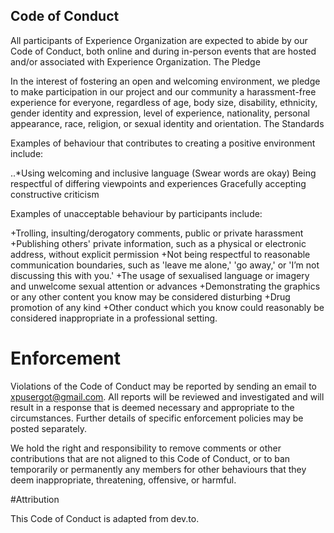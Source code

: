 ## Code of Conduct

All participants of Experience Organization are expected to abide by our Code of Conduct, both online and during in-person events that are hosted and/or associated with Experience Organization.
The Pledge

In the interest of fostering an open and welcoming environment, we pledge to make participation in our project and our community a harassment-free experience for everyone, regardless of age, body size, disability, ethnicity, gender identity and expression, level of experience, nationality, personal appearance, race, religion, or sexual identity and orientation.
The Standards

Examples of behaviour that contributes to creating a positive environment include:

..*Using welcoming and inclusive language (Swear words are okay)
Being respectful of differing viewpoints and experiences
Gracefully accepting constructive criticism

Examples of unacceptable behaviour by participants include:

+Trolling, insulting/derogatory comments, public or private harassment
+Publishing others' private information, such as a physical or electronic address, without explicit permission
+Not being respectful to reasonable communication boundaries, such as 'leave me alone,' 'go away,' or 'I’m not discussing this with you.'
+The usage of sexualised language or imagery and unwelcome sexual attention or advances
+Demonstrating the graphics or any other content you know may be considered disturbing
+Drug promotion of any kind
+Other conduct which you know could reasonably be considered inappropriate in a professional setting.

# Enforcement

Violations of the Code of Conduct may be reported by sending an email to xpusergot@gmail.com. All reports will be reviewed and investigated and will result in a response that is deemed necessary and appropriate to the circumstances. Further details of specific enforcement policies may be posted separately.

We hold the right and responsibility to remove comments or other contributions that are not aligned to this Code of Conduct, or to ban temporarily or permanently any members for other behaviours that they deem inappropriate, threatening, offensive, or harmful.

#Attribution

This Code of Conduct is adapted from dev.to.
